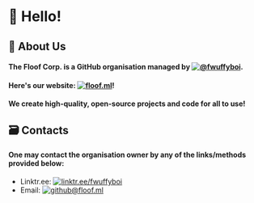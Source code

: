 # 👋 Hello!

## 📝 About Us
#### The Floof Corp. is a GitHub organisation managed by [![@fwuffyboi](https://github.com/fwuffyboi)](https://github.com/fwuffyboi). 
#### Here's our website: [![floof.ml](https://floof.ml)](https://floof.ml)!
#### We create high-quality, open-source projects and code for all to use!

## 🗃️ Contacts
#### One may contact the organisation owner by any of the links/methods provided below:
 - Linktr.ee: [![linktr.ee/fwuffyboi](https://linktr.ee/fwuffyboi)](https://linktr.ee/fwuffyboi)
 - Email: [![github@floof.ml](mailto:github@floof.ml)](mailto:github@floof.ml)
